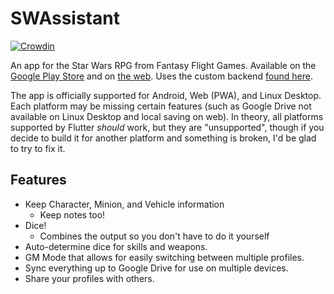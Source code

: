
# SWAssistant

[![Crowdin](https://badges.crowdin.net/swrpg/localized.svg)](https://crowdin.com/project/swrpg)

An app for the Star Wars RPG from Fantasy Flight Games. Available on the [Google Play Store](https://play.google.com/store/apps/details?id=com.apps.darkstorm.swrpg.assistant) and on [the web](https://darkstorm.tech/SWAssistant). Uses the custom backend [found here](https://github.com/CalebQ42/swassistant-backend).

The app is officially supported for Android, Web (PWA), and Linux Desktop. Each platform may be missing certain features (such as Google Drive not available on Linux Desktop and local saving on web). In theory, all platforms supported by Flutter _should_ work, but they are "unsupported", though if you decide to build it for another platform and something is broken, I'd be glad to try to fix it.

## Features  

* Keep Character, Minion, and Vehicle information
  * Keep notes too!
* Dice!
  * Combines the output so you don't have to do it yourself
* Auto-determine dice for skills and weapons.
* GM Mode that allows for easily switching between multiple profiles.
* Sync everything up to Google Drive for use on multiple devices.
* Share your profiles with others.
